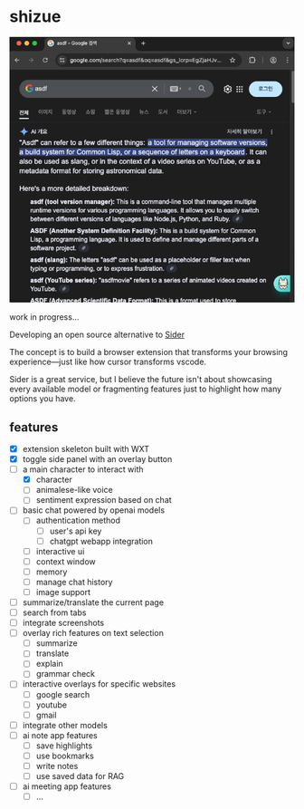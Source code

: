 # shizue

![wip](/doc/wip.gif)

work in progress...

Developing an open source alternative to [Sider](https://sider.ai/pricing)

The concept is to build a browser extension that transforms your browsing experience—just like how cursor transforms vscode.

Sider is a great service, but I believe the future isn't about showcasing every available model or fragmenting features just to highlight how many options you have.

## features

- [x] extension skeleton built with WXT
- [x] toggle side panel with an overlay button
- [ ] a main character to interact with
  - [x] character
  - [ ] animalese-like voice
  - [ ] sentiment expression based on chat
- [ ] basic chat powered by openai models
  - [ ] authentication method
    - [ ] user's api key
    - [ ] chatgpt webapp integration
  - [ ] interactive ui
  - [ ] context window
  - [ ] memory
  - [ ] manage chat history
  - [ ] image support
- [ ] summarize/translate the current page
- [ ] search from tabs
- [ ] integrate screenshots
- [ ] overlay rich features on text selection
  - [ ] summarize
  - [ ] translate
  - [ ] explain
  - [ ] grammar check
- [ ] interactive overlays for specific websites
  - [ ] google search
  - [ ] youtube
  - [ ] gmail
- [ ] integrate other models
- [ ] ai note app features
  - [ ] save highlights
  - [ ] use bookmarks
  - [ ] write notes
  - [ ] use saved data for RAG
- [ ] ai meeting app features
  - [ ] ...
